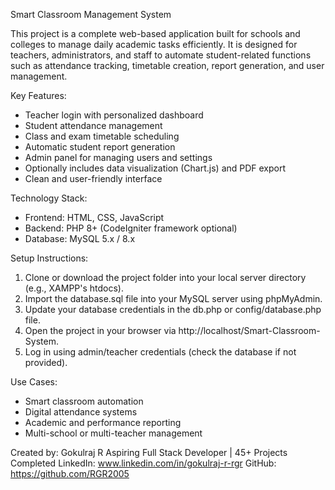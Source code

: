 Smart Classroom Management System

This project is a complete web-based application built for schools and colleges to manage daily academic tasks efficiently. It is designed for teachers, administrators, and staff to automate student-related functions such as attendance tracking, timetable creation, report generation, and user management.

Key Features:
- Teacher login with personalized dashboard
- Student attendance management
- Class and exam timetable scheduling
- Automatic student report generation
- Admin panel for managing users and settings
- Optionally includes data visualization (Chart.js) and PDF export
- Clean and user-friendly interface

Technology Stack:
- Frontend: HTML, CSS, JavaScript
- Backend: PHP 8+ (CodeIgniter framework optional)
- Database: MySQL 5.x / 8.x

Setup Instructions:
1. Clone or download the project folder into your local server directory (e.g., XAMPP's htdocs).
2. Import the database.sql file into your MySQL server using phpMyAdmin.
3. Update your database credentials in the db.php or config/database.php file.
4. Open the project in your browser via http://localhost/Smart-Classroom-System.
5. Log in using admin/teacher credentials (check the database if not provided).

Use Cases:
- Smart classroom automation
- Digital attendance systems
- Academic and performance reporting
- Multi-school or multi-teacher management

Created by:
Gokulraj R
Aspiring Full Stack Developer | 45+ Projects Completed
LinkedIn: www.linkedin.com/in/gokulraj-r-rgr
GitHub: https://github.com/RGR2005
